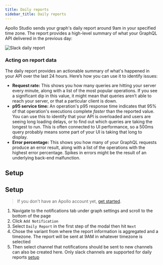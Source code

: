```yaml
---
title: Daily reports
sidebar_title: Daily reports
---
```


Apollo Studio sends your graph's daily report around 9am in your specified time zone. The report provides a high-level summary of what your GraphQL API delivered in the previous day:

<img src="./img/integrations/slack-report.png" alt="Slack daily report" class="screenshot"></img>

### Acting on report data

The daily report provides an actionable summary of what's happened in your API over the last 24 hours. Here’s how you can use it to identify issues:

- **Request rate:** This shows you how many queries are hitting your server every minute, along with a list of the most popular operations. If you see a significant dip in this value, it might mean that queries aren’t able to reach your server, or that a particular client is down.
- **p95 service time:** An operation's p95 response time indicates that 95% of that operation's executions complete _faster_ than the reported value. You can use this to identify that your API is overloaded and users are seeing long loading delays, or to find out which queries are taking the longest to run. This is often connected to UI performance, so a 500ms query probably means some part of your UI is taking that long to display.
- **Error percentage:** This shows you how many of your GraphQL requests produce an error result, along with a list of the operations with the highest error percentage. Spikes in errors might be the result of an underlying back-end malfunction.

## Setup

## Setup

> If you don't have an Apollo account yet, [get started](getting-started/). 

1. Navigate to the notifications tab under graph settings and scroll to the bottom of the page
2. Click `Add Notification`
3. Select `Daily Report` in the first step of the modal then hit `Next` 
4. Chose the variant from where the report information is aggregated and a timezone. The report will be sent at 9AM in whatever timezone is selectied
5. Then select channel that notifications should be sent to new channels can also be created here. Only slack channels are supported for daily reports [setup](./notification-setup)